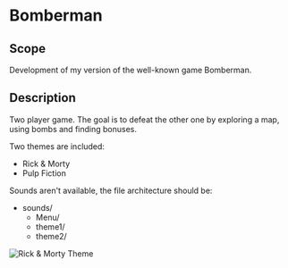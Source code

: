 # Bomberman
## Scope
Development of my version of the well-known game Bomberman.

## Description
Two player game. The goal is to defeat the other one by exploring a map, using bombs and finding bonuses.

Two themes are included:
 - Rick & Morty
 - Pulp Fiction

Sounds aren't available, the file architecture should be:
- sounds/
  - Menu/
  - theme1/
  - theme2/
 
![Rick & Morty Theme](bomberrman/rick&morty.png)

